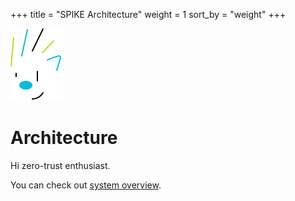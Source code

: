 +++
title = "SPIKE Architecture"
weight = 1
sort_by = "weight"
+++

[![SPIKE](/assets/spike-banner.png)](/)

# Architecture

Hi zero-trust enthusiast.

You can check out [system overview][system-overview].

[system-overview]: @/architecture/system-overview.md